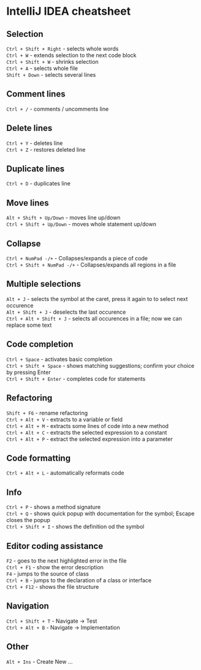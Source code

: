 # IntelliJ IDEA cheatsheet

## Selection

`Ctrl + Shift + Right` - selects whole words  
`Ctrl + W` - extends selection to the next code block  
`Ctrl + Shift + W` - shrinks selection  
`Ctrl + A` - selects whole file  
`Shift + Down` - selects several lines

## Comment lines

`Ctrl + /` - comments / uncomments line

## Delete lines

`Ctrl + Y` - deletes line  
`Ctrl + Z` - restores deleted line

## Duplicate lines

`Ctrl + D` - duplicates line

## Move lines

`Alt + Shift + Up/Down` - moves line up/down  
`Ctrl + Shift + Up/Down` - moves whole statement up/down

## Collapse

`Ctrl + NumPad -/+` - Collapses/expands a piece of code  
`Ctrl + Shift + NumPad -/+` - Collapses/expands all regions in a file 

## Multiple selections

`Alt + J` - selects the symbol at the caret, press it again to to select next occurence  
`Alt + Shift + J` - deselects the last occurence  
`Ctrl + Alt + Shift + J` - selects all occurences in a file; now we can replace some text

## Code completion

`Ctrl + Space` - activates basic completion  
`Ctrl + Shift + Space` - shows matching suggestions; confirm your choice by pressing Enter  
`Ctrl + Shift + Enter` - completes code for statements

## Refactoring

`Shift + F6` - rename refactoring  
`Ctrl + Alt + V` - extracts to a variable or field  
`Ctrl + Alt + M` - extracts some lines of code into a new method  
`Ctrl + Alt + C` - extracts the selected expression to a constant  
`Ctrl + Alt + P` - extract the selected expression into a parameter

## Code formatting

`Ctrl + Alt + L` - automatically reformats code

## Info

`Ctrl + P` - shows a method signature  
`Ctrl + Q` - shows quick popup with documentation for the symbol; Escape closes the popup  
`Ctrl + Shift + I` - shows the definition od the symbol

## Editor coding assistance

`F2` - goes to the next highlighted error in the file  
`Ctrl + F1` - show the error description  
`F4` - jumps to the source of class  
`Ctrl + B` - jumps to the declaration of a class or interface  
`Ctrl + F12` - shows the file structure

## Navigation

`Ctrl + Shift + T` - Navigate -> Test  
`Ctrl + Alt + B` - Navigate -> Implementation

## Other

`Alt + Ins` - Create New ...
